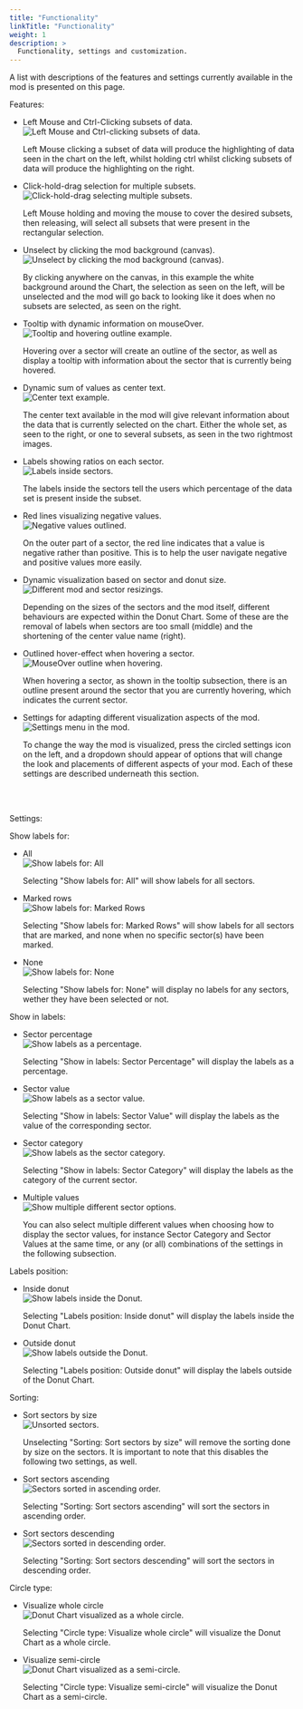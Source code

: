 ```yaml
---
title: "Functionality"
linkTitle: "Functionality"
weight: 1
description: >
  Functionality, settings and customization.
---
```


<p>
	A list with descriptions of the features and settings currently available in the mod is presented on this page. 
</p>

<p>Features:</p>
<ul>
	<li>Left Mouse and Ctrl-Clicking subsets of data.</li>
  <img src="left-click-ctrl-click.png" alt="Left Mouse and Ctrl-clicking subsets of data.">
  <p> Left Mouse clicking a subset of data will produce the highlighting of data seen in the chart on the left, whilst holding ctrl whilst clicking subsets of data will produce the highlighting on the right.</p>
  
  <li>Click-hold-drag selection for multiple subsets.</li>
  <img src="click-hold-drag.png" alt="Click-hold-drag selecting multiple subsets.">
  <p> Left Mouse holding and moving the mouse to cover the desired subsets, then releasing, will select all subsets that were present in the rectangular selection. </p>
  
  <li>Unselect by clicking the mod background (canvas).</li>
  <img src="unselecting-canvas.png" alt="Unselect by clicking the mod background (canvas).">
  <p> By clicking anywhere on the canvas, in this example the white background around the Chart, the selection as seen on the left, will be unselected and the mod will go back to looking like it does when no subsets are selected, as seen on the right. </p>
  
  <li>Tooltip with dynamic information on mouseOver.</li>
  <img src="mouseover-tooltip.png" alt="Tooltip and hovering outline example.">
  <p> Hovering over a sector will create an outline of the sector, as well as display a tooltip with information about the sector that is currently being hovered. </p>
  
  <li>Dynamic sum of values as center text.</li>
  <img src="center-text.png" alt="Center text example.">
  <p> The center text available in the mod will give relevant information about the data that is currently selected on the chart. Either the whole set, as seen to the right, or one to several subsets, as seen in the two rightmost images. </p>
  
  <li>Labels showing ratios on each sector.</li>
  <img src="sector-labels.png" alt="Labels inside sectors.">
  <p> The labels inside the sectors tell the users which percentage of the data set is present inside the subset. </p>
  
  <li>Red lines visualizing negative values.</li>
  <img src="negative-values.png" alt="Negative values outlined.">
  <p> On the outer part of a sector, the red line indicates that a value is negative rather than positive. This is to help the user navigate negative and positive values more easily. </p>
  
  <li>Dynamic visualization based on sector and donut size.</li>
  <img src="dynamic-visualization.png" alt="Different mod and sector resizings.">
  <p> Depending on the sizes of the sectors and the mod itself, different behaviours are expected within the Donut Chart. Some of these are the removal of labels when sectors are too small (middle) and the shortening of the center value name (right).</p>
	
  <li>Outlined hover-effect when hovering a sector.</li>
  <img src="mouseover-tooltip.png" alt="MouseOver outline when hovering.">
  <p> When hovering a sector, as shown in the tooltip subsection, there is an outline present around the sector that you are currently hovering, which indicates the current sector.</p>
  
  <li>Settings for adapting different visualization aspects of the mod.</li>
  <img src="settings-menu.png" alt="Settings menu in the mod.">
  <p> To change the way the mod is visualized, press the circled settings icon on the left, and a dropdown should appear of options that will change the look and placements of different aspects of your mod. Each of these settings are described underneath this section.</p>  
</ul>
<br>
<br>

<p>Settings:</p>
<p>Show labels for:</p>
<ul>
	<li>All</li>
  <img src="settings-all.png" alt="Show labels for: All">
  <p> Selecting "Show labels for: All" will show labels for all sectors.</p>  
  
  <li>Marked rows</li>
  <img src="settings-marked-rows.png" alt="Show labels for: Marked Rows">
  <p> Selecting "Show labels for: Marked Rows" will show labels for all sectors that are marked, and none when no specific sector(s) have been marked.</p>
	
  <li>None</li>
  <img src="settings-none.png" alt="Show labels for: None">
  <p> Selecting "Show labels for: None" will display no labels for any sectors, wether they have been selected or not.</p>
</ul>

<p>Show in labels:</p>
<ul>
	<li>Sector percentage</li>
  <img src="settings-all.png" alt="Show labels as a percentage.">
  <p> Selecting "Show in labels: Sector Percentage" will display the labels as a percentage.</p>
	
  <li>Sector value</li>
  <img src="settings-sector-value.png" alt="Show labels as a sector value.">
  <p> Selecting "Show in labels: Sector Value" will display the labels as the value of the corresponding sector.</p>
	
  <li>Sector category</li>
  <img src="settings-sector-category.png" alt="Show labels as the sector category.">
  <p> Selecting "Show in labels: Sector Category" will display the labels as the category of the current sector.</p>
  
  <li>Multiple values</li>
  <img src="settings-multiple-values.png" alt="Show multiple different sector options.">
  <p> You can also select multiple different values when choosing how to display the sector values, for instance Sector Category and Sector Values at the same time, or any (or all) combinations of the settings in the following subsection.</p>
</ul>

<p>Labels position:</p>
<ul>
	<li>Inside donut</li>
  <img src="settings-all.png" alt="Show labels inside the Donut.">
  <p> Selecting "Labels position: Inside donut" will display the labels inside the Donut Chart.</p>
  
  <li>Outside donut</li>
  <img src="settings-outside.png" alt="Show labels outside the Donut.">
  <p> Selecting "Labels position: Outside donut" will display the labels outside of the Donut Chart.</p>
</ul>

<p>Sorting:</p>
<ul>
	<li>Sort sectors by size</li>
  <img src="settings-unsorted.png" alt="Unsorted sectors.">
  <p> Unselecting "Sorting: Sort sectors by size" will remove the sorting done by size on the sectors. It is important to note that this disables the following two settings, as well.</p>
	
  <li>Sort sectors ascending</li>
  <img src="settings-ascending.png" alt="Sectors sorted in ascending order.">
  <p> Selecting "Sorting: Sort sectors ascending" will sort the sectors in ascending order.</p>
	
  <li>Sort sectors descending</li>
  <img src="settings-descending.png" alt="Sectors sorted in descending order.">
  <p> Selecting "Sorting: Sort sectors descending" will sort the sectors in descending order.</p>
</ul>

<p>Circle type:</p>
<ul>
	<li>Visualize whole circle</li>
  <img src="settings-all.png" alt="Donut Chart visualized as a whole circle.">
  <p> Selecting "Circle type: Visualize whole circle" will visualize the Donut Chart as a whole circle. </li>

  <li>Visualize semi-circle</li>
  <img src="settings-semi-circle.png" alt="Donut Chart visualized as a semi-circle.">
  <p> Selecting "Circle type: Visualize semi-circle" will visualize the Donut Chart as a semi-circle. </li>
</ul>
<br>
